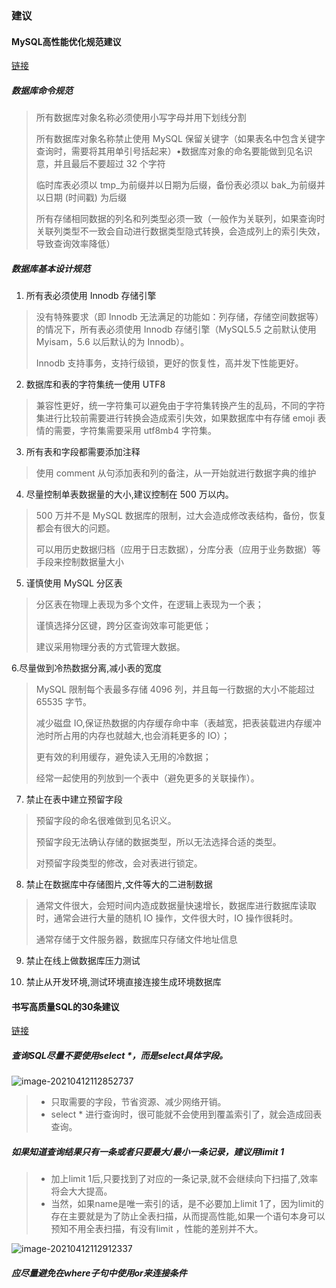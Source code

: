 ### 建议

#### MySQL高性能优化规范建议

[链接](https://mp.weixin.qq.com/s?__biz=Mzg2OTA0Njk0OA==&mid=2247485097&idx=1&sn=84c89da477b1338bdf3e9fcd65514ac1&chksm=cea24962f9d5c074d8d3ff1ab04ee8f0d6486e3d015cfd783503685986485c11738ccb542ba7&token=79317275&lang=zh_CN%23rd)

##### 数据库命令规范

> 所有数据库对象名称必须使用小写字母并用下划线分割
>
> 所有数据库对象名称禁止使用 MySQL 保留关键字（如果表名中包含关键字查询时，需要将其用单引号括起来）•数据库对象的命名要能做到见名识意，并且最后不要超过 32 个字符
>
> 临时库表必须以 tmp_为前缀并以日期为后缀，备份表必须以 bak_为前缀并以日期 (时间戳) 为后缀
>
> 所有存储相同数据的列名和列类型必须一致（一般作为关联列，如果查询时关联列类型不一致会自动进行数据类型隐式转换，会造成列上的索引失效，导致查询效率降低）

##### 数据库基本设计规范

1. 所有表必须使用 Innodb 存储引擎

> 没有特殊要求（即 Innodb 无法满足的功能如：列存储，存储空间数据等）的情况下，所有表必须使用 Innodb 存储引擎（MySQL5.5 之前默认使用 Myisam，5.6 以后默认的为 Innodb）。
>
> Innodb 支持事务，支持行级锁，更好的恢复性，高并发下性能更好。

2. 数据库和表的字符集统一使用 UTF8

>  兼容性更好，统一字符集可以避免由于字符集转换产生的乱码，不同的字符集进行比较前需要进行转换会造成索引失效，如果数据库中有存储 emoji 表情的需要，字符集需要采用 utf8mb4 字符集。

3. 所有表和字段都需要添加注释

>  使用 comment 从句添加表和列的备注，从一开始就进行数据字典的维护

4. 尽量控制单表数据量的大小,建议控制在 500 万以内。

> 500 万并不是 MySQL 数据库的限制，过大会造成修改表结构，备份，恢复都会有很大的问题。
>
> 可以用历史数据归档（应用于日志数据），分库分表（应用于业务数据）等手段来控制数据量大小

5. 谨慎使用 MySQL 分区表

>  分区表在物理上表现为多个文件，在逻辑上表现为一个表；
>
> 谨慎选择分区键，跨分区查询效率可能更低；
>
> 建议采用物理分表的方式管理大数据。

6.尽量做到冷热数据分离,减小表的宽度

> MySQL 限制每个表最多存储 4096 列，并且每一行数据的大小不能超过 65535 字节。
>
> 减少磁盘 IO,保证热数据的内存缓存命中率（表越宽，把表装载进内存缓冲池时所占用的内存也就越大,也会消耗更多的 IO）；
>
> 更有效的利用缓存，避免读入无用的冷数据；
>
> 经常一起使用的列放到一个表中（避免更多的关联操作）。

7. 禁止在表中建立预留字段

> 预留字段的命名很难做到见名识义。
>
> 预留字段无法确认存储的数据类型，所以无法选择合适的类型。
>
> 对预留字段类型的修改，会对表进行锁定。

8. 禁止在数据库中存储图片,文件等大的二进制数据

> 通常文件很大，会短时间内造成数据量快速增长，数据库进行数据库读取时，通常会进行大量的随机 IO 操作，文件很大时，IO 操作很耗时。
>
> 通常存储于文件服务器，数据库只存储文件地址信息

9. 禁止在线上做数据库压力测试

10. 禁止从开发环境,测试环境直接连接生成环境数据库

#### 书写高质量SQL的30条建议

[链接](https://mp.weixin.qq.com/s?__biz=Mzg2OTA0Njk0OA==&mid=2247486461&idx=1&sn=60a22279196d084cc398936fe3b37772&chksm=cea24436f9d5cd20a4fa0e907590f3e700d7378b3f608d7b33bb52cfb96f503b7ccb65a1deed&token=1987003517&lang=zh_CN%23rd)

##### 查询SQL尽量不要使用select *，而是select具体字段。

![image-20210412112852737](image/image-20210412112852737.png)

> - 只取需要的字段，节省资源、减少网络开销。
> - select * 进行查询时，很可能就不会使用到覆盖索引了，就会造成回表查询。

##### 如果知道查询结果只有一条或者只要最大/最小一条记录，建议用limit 1

> - 加上limit 1后,只要找到了对应的一条记录,就不会继续向下扫描了,效率将会大大提高。
> - 当然，如果name是唯一索引的话，是不必要加上limit 1了，因为limit的存在主要就是为了防止全表扫描，从而提高性能,如果一个语句本身可以预知不用全表扫描，有没有limit ，性能的差别并不大。

![image-20210412112912337](image/image-20210412112912337.png)

##### 应尽量避免在where子句中使用or来连接条件

